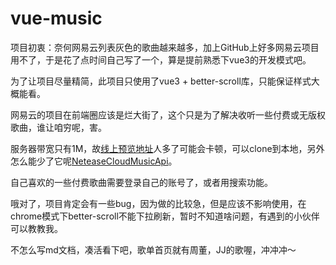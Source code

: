 # vue-music

项目初衷：奈何网易云列表灰色的歌曲越来越多，加上GitHub上好多网易云项目用不了，于是花了点时间自己写了一个，算是提前熟悉下vue3的开发模式吧。

为了让项目尽量精简，此项目只使用了vue3 + better-scroll库，只能保证样式大概能看。

网易云的项目在前端圈应该是烂大街了，这个只是为了解决收听一些付费或无版权歌曲，谁让咱穷呢，害。

服务器带宽只有1M，故[线上预览地址](http://www.cwzp990.top)人多了可能会卡顿，可以clone到本地，另外怎么能少了它呢[NeteaseCloudMusicApi](https://github.com/Binaryify/NeteaseCloudMusicApi)。

自己喜欢的一些付费歌曲需要登录自己的账号了，或者用搜索功能。

哦对了，项目肯定会有一些bug，因为做的比较急，但是应该不影响使用，在chrome模式下better-scroll不能下拉刷新，暂时不知道啥问题，有遇到的小伙伴可以教教我。

不怎么写md文档，凑活看下吧，歌单首页就有周董，JJ的歌喔，冲冲冲～